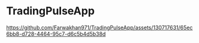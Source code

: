 # TradingPulseApp


https://github.com/Farwakhan971/TradingPulseApp/assets/130717631/65ec6bb8-d728-4464-95c7-d6c5b4d5b38d


